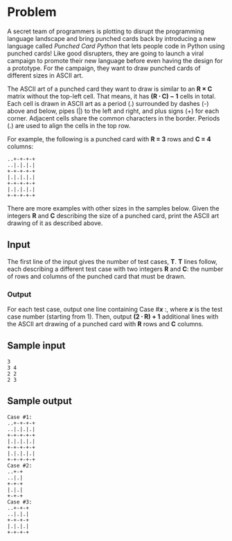 ﻿# Problem

A secret team of programmers is plotting to disrupt the programming language landscape and bring punched cards back by introducing a new language called *Punched Card Python* that lets people code in Python using punched cards! Like good disrupters, they are going to launch a viral campaign to promote their new language before even having the design for a prototype. For the campaign, they want to draw punched cards of different sizes in ASCII art.

The ASCII art of a punched card they want to draw is similar to an **R × C**
matrix without the top-left cell. That means, it has **(R ⋅ C) − 1** cells in total. Each cell is drawn in ASCII art as a period (.) surrounded by dashes (-) above and below, pipes (|) to the left and right, and plus signs (+) for each corner. Adjacent cells share the common characters in the border. Periods (.) are used to align the cells in the top row.

For example, the following is a punched card with **R = 3**
rows and **C = 4** columns:

```text
..+-+-+-+
..|.|.|.|
+-+-+-+-+
|.|.|.|.|
+-+-+-+-+
|.|.|.|.|
+-+-+-+-+
```

There are more examples with other sizes in the samples below. Given the integers **R** and **C** describing the size of a punched card, print the ASCII art drawing of it as described above.

## Input

The first line of the input gives the number of test cases, **T**. **T** lines follow, each describing a different test case with two integers **R** and **C**: the number of rows and columns of the punched card that must be drawn.

### Output

For each test case, output one line containing Case #***x***
:, where ***x*** is the test case number (starting from 1). Then, output **(2 ⋅ R) + 1** additional lines with the ASCII art drawing of a punched card with **R** rows and **C** columns.

## Sample input

```text
3
3 4
2 2
2 3
```

## Sample output

```text
Case #1:
..+-+-+-+
..|.|.|.|
+-+-+-+-+
|.|.|.|.|
+-+-+-+-+
|.|.|.|.|
+-+-+-+-+
Case #2:
..+-+
..|.|
+-+-+
|.|.|
+-+-+
Case #3:
..+-+-+
..|.|.|
+-+-+-+
|.|.|.|
+-+-+-+
```
